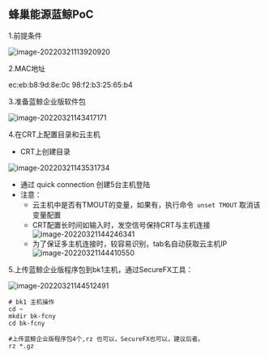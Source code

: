 ## 蜂巢能源蓝鲸PoC

1.前提条件

![image-20220321113920920](https://tva1.sinaimg.cn/large/e6c9d24egy1h0hcq1dm9wj20kq07wt9g.jpg)

2.MAC地址

ec:eb:b8:9d:8e:0c
98:f2:b3:25:65:b4

3.准备蓝鲸企业版软件包

![image-20220321143417171](https://tva1.sinaimg.cn/large/e6c9d24egy1h0hhrzdyb3j20dj03gdft.jpg)

4.在CRT上配置目录和云主机

- CRT上创建目录

![image-20220321143531734](https://tva1.sinaimg.cn/large/e6c9d24egy1h0hht9l1drj20c107m74r.jpg)

- 通过 quick connection 创建5台主机登陆
- 注意：
  - 云主机中是否有TMOUT的变量，如果有，执行命令` unset TMOUT` 取消该变量配置
  - CRT配置长时间如输入时，发空信号保持CRT与主机连接
    ![image-20220321144246341](https://tva1.sinaimg.cn/large/e6c9d24egy1h0hi0sxp4yj20ls0fldhh.jpg)
  - 为了保证多主机连接时，较容易识别，tab名自动获取云主机IP
    ![image-20220321144410550](https://tva1.sinaimg.cn/large/e6c9d24egy1h0hi29dlzgj20ls0fljsu.jpg)

5.上传蓝鲸企业版程序包到bk1主机，通过SecureFX工具：

![image-20220321144512491](https://tva1.sinaimg.cn/large/e6c9d24egy1h0hi3f5ja2j21400n578n.jpg)

```shell
# bk1 主机操作
cd ~
mkdir bk-fcny
cd bk-fcny

#上传蓝鲸企业版程序包4个,rz 也可以，SecureFX也可以，建议后者。
rz *.gz 
```

